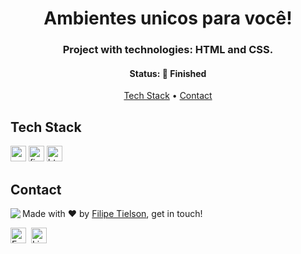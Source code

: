 <h1 align="center">
	Ambientes unicos para você!
</h1>



<h3 align="center">
	Project with technologies: HTML and CSS.
</h3>




<h4 align="center">
	Status: 🚀 Finished
</h4>




<p align="center">
	<a href="#tech-stack">Tech Stack</a> •
	<a href="filipe_thielsom@hotmail.com" target=”_blank”>Contact</a> 
</p>




## Tech Stack

<img src="https://img.shields.io/badge/Css3-05122A?style=flat&logo=css3" alt="css3 Badge" height="25">&nbsp;<img src="https://img.shields.io/badge/Figma-05122A?style=flat&logo=figma" alt="figma Badge" height="25">&nbsp;<img src="https://img.shields.io/badge/Html5-05122A?style=flat&logo=html5" alt="html5 Badge" height="25">&nbsp;

## Contact

<img align="left" src="https://avatars.githubusercontent.com/Tielson?size=100">

Made with ❤️ by [Filipe Tielson](https://github.com/Tielson), get in touch!

<a href="mailto:filipe_thielsom@hotmail.com" target="_blank"><img src="https://img.shields.io/badge/Email-D14836?style=flat&logo=gmail&logoColor=white" alt="Email Badge" height="25"></a>&nbsp;
<a href="https://www.linkedin.com/in/https://www.linkedin.com/in/filipe-tielson-developer/" target="_blank"><img src="https://img.shields.io/badge/Linkedin-0077B5?style=flat&logo=linkedin&logoColor=white" alt="LinkedIn Badge" height="25"></a>&nbsp;

<br clear="left"/>
